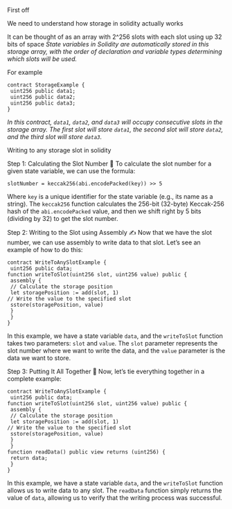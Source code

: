 First off 

We need to understand how storage in solidity actually works

It can be thought of as an array with 2^256 slots with each slot using up 32 bits of space
_State variables in Solidity are automatically stored in this storage array, with the order of declaration and variable types determining which slots will be used._

For example 

```
contract StorageExample {
 uint256 public data1;
 uint256 public data2;
 uint256 public data3;
}
```

_In this contract, `data1`, `data2`, and `data3` will occupy consecutive slots in the storage array. The first slot will store `data1`, the second slot will store `data2`, and the third slot will store `data3`._


Writing to any storage slot in solidity

Step 1: Calculating the Slot Number 🔢
To calculate the slot number for a given state variable, we can use the formula:
```
slotNumber = keccak256(abi.encodePacked(key)) >> 5
```

Where `key` is a unique identifier for the state variable (e.g., its name as a string). The `keccak256` function calculates the 256-bit (32-byte) Keccak-256 hash of the `abi.encodePacked` value, and then we shift right by 5 bits (dividing by 32) to get the slot number.


Step 2: Writing to the Slot using Assembly ✍️
Now that we have the slot number, we can use assembly to write data to that slot. Let’s see an example of how to do this:
```
contract WriteToAnySlotExample {
 uint256 public data;
function writeToSlot(uint256 slot, uint256 value) public {
 assembly {
 // Calculate the storage position
 let storagePosition := add(slot, 1)
// Write the value to the specified slot
 sstore(storagePosition, value)
 }
 }
}
```
In this example, we have a state variable `data`, and the `writeToSlot` function takes two parameters: `slot` and `value`. The `slot` parameter represents the slot number where we want to write the data, and the `value` parameter is the data we want to store.

Step 3: Putting It All Together 🔄
Now, let’s tie everything together in a complete example:
```
contract WriteToAnySlotExample {
 uint256 public data;
function writeToSlot(uint256 slot, uint256 value) public {
 assembly {
 // Calculate the storage position
 let storagePosition := add(slot, 1)
// Write the value to the specified slot
 sstore(storagePosition, value)
 }
 }
function readData() public view returns (uint256) {
 return data;
 }
}
```
In this example, we have a state variable `data`, and the `writeToSlot` function allows us to write data to any slot. The `readData` function simply returns the value of `data`, allowing us to verify that the writing process was successful.


